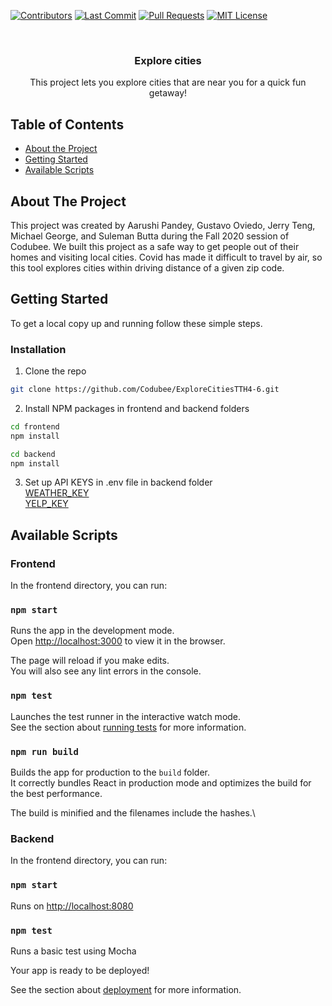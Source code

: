<!-- PROJECT LOGO -->
[![Contributors][contributors-shield]][contributors-url]
[![Last Commit][last-commit]][commit-url]
[![Pull Requests][pr-shield]][pr-url]
[![MIT License][license-shield]][license-url]

<br />
<p align="center">

  <h3 align="center">Explore cities</h3>

  <p align="center">
    This project lets you explore cities that are near you for a quick fun getaway!
    <br />
  </p>
</p>

<!-- TABLE OF CONTENTS -->
## Table of Contents

* [About the Project](#about-the-project)
* [Getting Started](#getting-started)
* [Available Scripts](#available-scripts)


<!-- ABOUT THE PROJECT -->
## About The Project

This project was created by Aarushi Pandey, Gustavo Oviedo, Jerry Teng, Michael George, and Suleman Butta during the Fall 2020 session of Codubee. We built this project as a safe way to get people out of their homes and visiting local cities.  Covid has made it difficult to travel by air, so this tool explores cities within driving distance of a given zip code.


<!-- GETTING STARTED -->
## Getting Started

To get a local copy up and running follow these simple steps.

### Installation

1. Clone the repo
```sh
git clone https://github.com/Codubee/ExploreCitiesTTH4-6.git
```
2. Install NPM packages in frontend and backend folders
```sh
cd frontend
npm install
```
```sh
cd backend
npm install
```

3. Set up API KEYS in .env file in backend folder \
[WEATHER_KEY](https://www.weatherbit.io/api/weather-current) \
[YELP_KEY](https://www.yelp.com/developers/documentation/v3/authentication)

<!-- AVAILABLE SCRIPTS -->
## Available Scripts

### Frontend

In the frontend directory, you can run:

### `npm start`

Runs the app in the development mode.\
Open [http://localhost:3000](http://localhost:3000) to view it in the browser.

The page will reload if you make edits.\
You will also see any lint errors in the console.

### `npm test`

Launches the test runner in the interactive watch mode.\
See the section about [running tests](https://facebook.github.io/create-react-app/docs/running-tests) for more information.

### `npm run build`

Builds the app for production to the `build` folder.\
It correctly bundles React in production mode and optimizes the build for the best performance.

The build is minified and the filenames include the hashes.\

### Backend

In the frontend directory, you can run:

### `npm start`

Runs on [http://localhost:8080](http://localhost:8080)

### `npm test`

Runs a basic test using Mocha

Your app is ready to be deployed!

See the section about [deployment](https://facebook.github.io/create-react-app/docs/deployment) for more information.



<!-- MARKDOWN LINKS & IMAGES -->
<!-- https://www.markdownguide.org/basic-syntax/#reference-style-links -->
[contributors-shield]: https://img.shields.io/github/contributors/Codubee/ExploreCitiesTTH4-6?style=for-the-badge

[contributors-url]: https://github.com/Codubee/ExploreCitiesTTH4-6/graphs/contributors


[last-commit]: https://img.shields.io/github/last-commit/Codubee/ExploreCitiesTTH4-6?style=for-the-badge

[commit-url]: https://github.com/Codubee/ExploreCitiesTTH4-6/commits/main


[pr-shield]: https://img.shields.io/github/issues-pr-closed/Codubee/ExploreCitiesTTH4-6?style=for-the-badge

[pr-url]: https://github.com/Codubee/ExploreCitiesTTH4-6/pulls


[issues-url]: https://github.com/Codubee/ExploreCitiesTTH4-6/pulls

[license-shield]: https://img.shields.io/github/license/Codubee/ExploreCitiesTTH4-6?style=for-the-badge

[license-url]: https://github.com/Codubee/ExploreCitiesTTH4-6/blob/main/License.txt